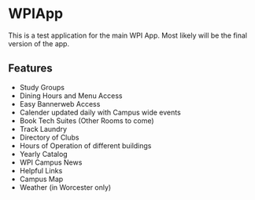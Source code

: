 # WPIApp
This is a test application for the main WPI App. Most likely will be the final version of the app.

## Features 
- Study Groups
- Dining Hours and Menu Access
- Easy Bannerweb Access
- Calender updated daily with Campus wide events
- Book Tech Suites (Other Rooms to come)
- Track Laundry
- Directory of Clubs
- Hours of Operation of different buildings
- Yearly Catalog
- WPI Campus News
- Helpful Links
- Campus Map
- Weather (in Worcester only)

